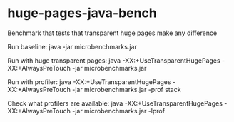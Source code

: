 # huge-pages-java-bench
Benchmark that tests that transparent huge pages make any difference

Run baseline:
java -jar microbenchmarks.jar

Run with huge transparent pages:
java -XX:+UseTransparentHugePages -XX:+AlwaysPreTouch -jar microbenchmarks.jar

Run with profiler:
java -XX:+UseTransparentHugePages -XX:+AlwaysPreTouch -jar microbenchmarks.jar -prof  stack

Check what profilers are available:
java -XX:+UseTransparentHugePages -XX:+AlwaysPreTouch -jar microbenchmarks.jar -lprof
